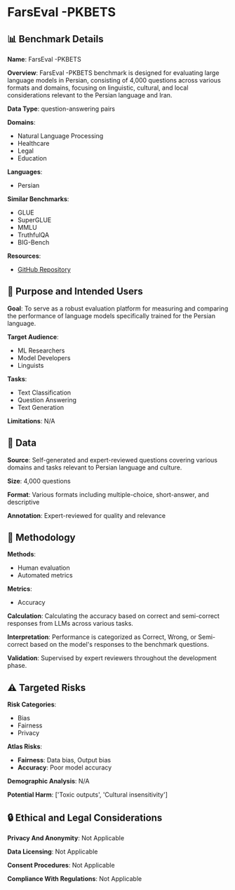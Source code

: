 # FarsEval -PKBETS

## 📊 Benchmark Details

**Name**: FarsEval -PKBETS

**Overview**: FarsEval -PKBETS benchmark is designed for evaluating large language models in Persian, consisting of 4,000 questions across various formats and domains, focusing on linguistic, cultural, and local considerations relevant to the Persian language and Iran.

**Data Type**: question-answering pairs

**Domains**:
- Natural Language Processing
- Healthcare
- Legal
- Education

**Languages**:
- Persian

**Similar Benchmarks**:
- GLUE
- SuperGLUE
- MMLU
- TruthfulQA
- BIG-Bench

**Resources**:
- [GitHub Repository](https://github.com/ParsBench/FarsEval-PKBETS)

## 🎯 Purpose and Intended Users

**Goal**: To serve as a robust evaluation platform for measuring and comparing the performance of language models specifically trained for the Persian language.

**Target Audience**:
- ML Researchers
- Model Developers
- Linguists

**Tasks**:
- Text Classification
- Question Answering
- Text Generation

**Limitations**: N/A

## 💾 Data

**Source**: Self-generated and expert-reviewed questions covering various domains and tasks relevant to Persian language and culture.

**Size**: 4,000 questions

**Format**: Various formats including multiple-choice, short-answer, and descriptive

**Annotation**: Expert-reviewed for quality and relevance

## 🔬 Methodology

**Methods**:
- Human evaluation
- Automated metrics

**Metrics**:
- Accuracy

**Calculation**: Calculating the accuracy based on correct and semi-correct responses from LLMs across various tasks.

**Interpretation**: Performance is categorized as Correct, Wrong, or Semi-correct based on the model's responses to the benchmark questions.

**Validation**: Supervised by expert reviewers throughout the development phase.

## ⚠️ Targeted Risks

**Risk Categories**:
- Bias
- Fairness
- Privacy

**Atlas Risks**:
- **Fairness**: Data bias, Output bias
- **Accuracy**: Poor model accuracy

**Demographic Analysis**: N/A

**Potential Harm**: ['Toxic outputs', 'Cultural insensitivity']

## 🔒 Ethical and Legal Considerations

**Privacy And Anonymity**: Not Applicable

**Data Licensing**: Not Applicable

**Consent Procedures**: Not Applicable

**Compliance With Regulations**: Not Applicable
